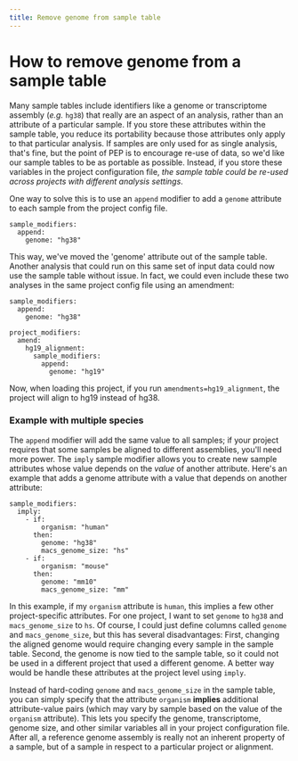 ```yaml
---
title: Remove genome from sample table
---
```


# How to remove genome from a sample table

Many sample tables include identifiers like a genome or transcriptome assembly (*e.g.* `hg38`) that really are an aspect of an analysis, rather than an attribute of a particular sample. If you store these attributes within the sample table, you reduce its portability because those attributes only apply to that particular analysis. If samples are only used for as single analysis, that's fine, but the point of PEP is to encourage re-use of data, so we'd like our sample tables to be as portable as possible. Instead, if you store these variables in the project configuration file, *the sample table could be re-used across projects with different analysis settings*. 

One way to solve this is to use an `append` modifier to add a `genome` attribute to each sample from the project config file.

```
sample_modifiers:
  append:
    genome: "hg38"
```

This way, we've moved the 'genome' attribute out of the sample table. Another analysis that could run on this same set of input data could now use the sample table without issue. In fact, we could even include these two analyses in the same project config file using an amendment:

```
sample_modifiers:
  append:
    genome: "hg38"

project_modifiers:
  amend:
    hg19_alignment:
      sample_modifiers:
        append:
          genome: "hg19"
```

Now, when loading this project, if you run `amendments=hg19_alignment`, the project will align to hg19 instead of hg38.


### Example with multiple species

The `append` modifier will add the same value to all samples; if your project requires that some samples be aligned to different assemblies, you'll need more power. The `imply` sample modifier allows you to create new sample attributes whose value depends on the *value* of another attribute. Here's an example that adds a genome attribute with a value that depends on another attribute:


```
sample_modifiers:
  imply:
    - if:
        organism: "human"
      then:
        genome: "hg38"
        macs_genome_size: "hs"
    - if:
        organism: "mouse"
      then:
        genome: "mm10"
        macs_genome_size: "mm"
```

In this example, if my `organism` attribute is `human`, this implies a few other project-specific attributes. For one project, I want to set `genome` to `hg38` and `macs_genome_size` to `hs`. Of course, I could just define columns called `genome` and `macs_genome_size`, but this has several disadvantages: First, changing the aligned genome would require changing every sample in the sample table. Second, the genome is now tied to the sample table, so it could not be used in a different project that used a different genome. A better way would be handle these attributes at the project level using `imply`.

Instead of hard-coding `genome` and `macs_genome_size` in the sample table, you can simply specify that the attribute `organism` **implies** additional attribute-value pairs (which may vary by sample based on the value of the `organism` attribute). This lets you specify the genome, transcriptome, genome size, and other similar variables all in your project configuration file. After all, a reference genome assembly is really not an inherent property of a sample, but of a sample in respect to a particular project or alignment.


